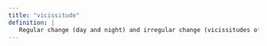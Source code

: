 ```yaml
---
title: "vicissitude"
definition: |
   Regular change (day and night) and irregular change (vicissitudes of fortune).
---
```

